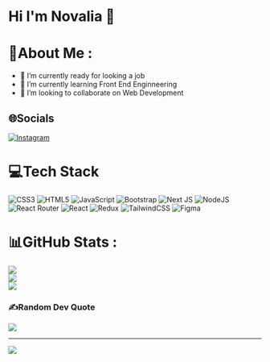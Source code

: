 # Hi I'm Novalia 👋

# 💫About Me :
- 🔭 I’m currently ready for looking a job
- 🌱 I’m currently learning Front End Enginneering
- 👯 I’m looking to collaborate on Web Development


## 🌐Socials
[![Instagram](https://img.shields.io/badge/Instagram-%23E4405F.svg?logo=Instagram&logoColor=white)](https://instagram.com/novertnovalia) 

# 💻Tech Stack
![CSS3](https://img.shields.io/badge/css3-%231572B6.svg?style=plastic&logo=css3&logoColor=white) ![HTML5](https://img.shields.io/badge/html5-%23E34F26.svg?style=plastic&logo=html5&logoColor=white) ![JavaScript](https://img.shields.io/badge/javascript-%23323330.svg?style=plastic&logo=javascript&logoColor=%23F7DF1E) ![Bootstrap](https://img.shields.io/badge/bootstrap-%23563D7C.svg?style=plastic&logo=bootstrap&logoColor=white) ![Next JS](https://img.shields.io/badge/Next-black?style=plastic&logo=next.js&logoColor=white) ![NodeJS](https://img.shields.io/badge/node.js-6DA55F?style=plastic&logo=node.js&logoColor=white) ![React Router](https://img.shields.io/badge/React_Router-CA4245?style=plastic&logo=react-router&logoColor=white) ![React](https://img.shields.io/badge/react-%2320232a.svg?style=plastic&logo=react&logoColor=%2361DAFB) ![Redux](https://img.shields.io/badge/redux-%23593d88.svg?style=plastic&logo=redux&logoColor=white) ![TailwindCSS](https://img.shields.io/badge/tailwindcss-%2338B2AC.svg?style=plastic&logo=tailwind-css&logoColor=white) 	![Figma](https://img.shields.io/badge/figma-%23F24E1E.svg?style=plastic&logo=figma&logoColor=white)
# 📊GitHub Stats :
![](https://github-readme-stats.vercel.app/api?username=novalia9517&theme=tokyonight&hide_border=false&include_all_commits=true&count_private=true)<br/>
![](https://github-readme-streak-stats.herokuapp.com/?user=novalia9517&theme=tokyonight&hide_border=false)<br/>
![](https://github-readme-stats.vercel.app/api/top-langs/?username=novalia9517&theme=tokyonight&hide_border=false&include_all_commits=true&count_private=true&layout=compact)

### ✍️Random Dev Quote
![](https://quotes-github-readme.vercel.app/api?type=vetical&theme=radical)

---
[![](https://visitcount.itsvg.in/api?id=novalia9517&icon=2&color=6)](https://visitcount.itsvg.in)

